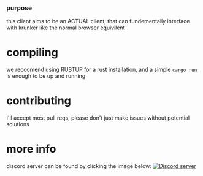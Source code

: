 ### purpose

this client aims to be an ACTUAL client, that can fundementally interface with krunker like the normal browser equivilent

# compiling

we reccomend using RUSTUP for a rust installation, and a simple `cargo run` is enough to be up and running

# contributing

I'll accept most pull reqs, please don't just make issues without potential solutions

# more info

discord server can be found by clicking the image below:
[![Discord server](https://discordapp.com/api/guilds/858349630881923083/widget.png?style=banner1)](https://discord.gg/UdZvmNeNqq)
